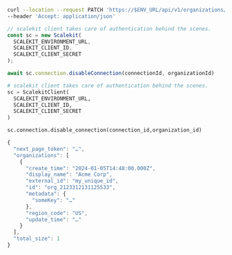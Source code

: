 
<CodeWithHeader method="patch" endpoint="/api/v1/organizations/{organization_id}/connections/{id}:disable">
<Tabs groupId="tech-stack" querystring>
<TabItem value="curl" label="cURL">

```bash showLineNumbers
curl --location --request PATCH 'https://$ENV_URL/api/v1/organizations/{organization_id}/connections/{id}:disable' \
--header 'Accept: application/json'
```

</TabItem>
<TabItem value="nodejs" label="Node.js">

```js showLineNumbers
// scalekit client takes care of authentication behind the scenes.
const sc = new Scalekit(
  SCALEKIT_ENVIRONMENT_URL,
  SCALEKIT_CLIENT_ID,
  SCALEKIT_CLIENT_SECRET
);

await sc.connection.disableConnection(connectionId, organizationId)

```

</TabItem>
<TabItem value="py" label="Python">

```python showLineNumbers
# scalekit client takes care of authentication behind the scenes.
sc = ScalekitClient(
  SCALEKIT_ENVIRONMENT_URL,
  SCALEKIT_CLIENT_ID,
  SCALEKIT_CLIENT_SECRET
)

sc.connection.disable_connection(connection_id,organization_id)
```

</TabItem>
</Tabs>
</CodeWithHeader>
<CodeWithHeader title="Response">

```js
{
  "next_page_token": "…",
  "organizations": [
    {
      "create_time": "2024-01-05T14:48:00.000Z",
      "display_name": "Acme Corp",
      "external_id": "my_unique_id",
      "id": "org_2123312131125533",
      "metadata": {
        "someKey": "…"
      },
      "region_code": "US",
      "update_time": "…"
    }
  ],
  "total_size": 1
}
```

</CodeWithHeader>

